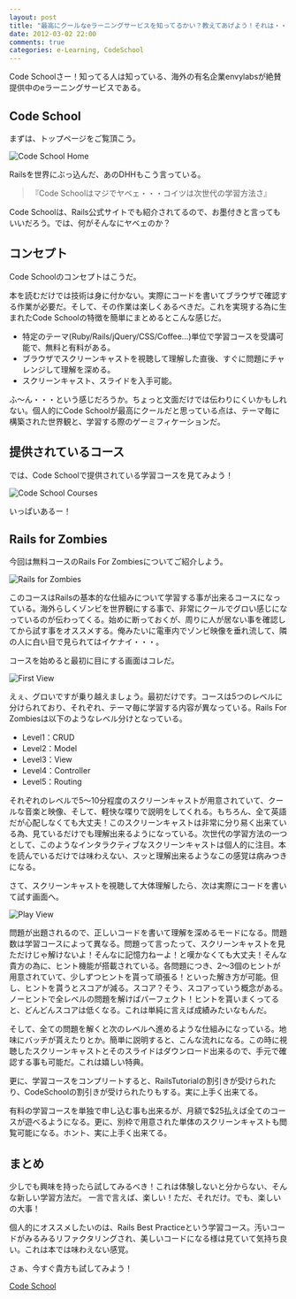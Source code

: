 ```yaml
---
layout: post
title: "最高にクールなeラーニングサービスを知ってるかい？教えてあげよう！それは・・・！"
date: 2012-03-02 22:00
comments: true
categories: e-Learning, CodeSchool
---
```


Code Schoolさー！知ってる人は知っている、海外の有名企業envylabsが絶賛提供中のeラーニングサービスである。

## Code School

まずは、トップページをご覧頂こう。

<!-- more -->

![Code School Home](http://f.cl.ly/items/1b231y1i3J1H0K0X1n1A/codeschool_home.jpg "Code School Home")

Railsを世界にぶっ込んだ、あのDHHもこう言っている。

> 『Code Schoolはマジでヤベェ・・・コイツは次世代の学習方法さ』

Code Schoolは、Rails公式サイトでも紹介されてるので、お墨付きと言ってもいいだろう。では、何がそんなにヤベェのか？

## コンセプト

Code Schoolのコンセプトはこうだ。

本を読むだけでは技術は身に付かない。実際にコードを書いてブラウザで確認する作業が必要だ。そして、その作業は楽しくあるべきだ。これを実現する為に生まれたCode Schoolの特徴を簡単にまとめるとこんな感じだ。

* 特定のテーマ(Ruby/Rails/jQuery/CSS/Coffee…)単位で学習コースを受講可能で、無料と有料がある。
* ブラウザでスクリーンキャストを視聴して理解した直後、すぐに問題にチャレンジして理解を深める。
* スクリーンキャスト、スライドを入手可能。

ふ～ん・・・という感じだろうか。ちょっと文面だけでは伝わりにくいかもしれない。個人的にCode Schoolが最高にクールだと思っている点は、テーマ毎に構築された世界観と、学習する際のゲーミフィケーションだ。

## 提供されているコース

では、Code Schoolで提供されている学習コースを見てみよう！

![Code School Courses](http://f.cl.ly/items/2R02251E0M3933310H2e/codeschool_courses.jpg "Code School Courses")

いっぱいあるー！

## Rails for Zombies

今回は無料コースのRails For Zombiesについてご紹介しよう。

![Rails for Zombies](http://f.cl.ly/items/362D1i0l2m2k171T2F00/codeschool_railsforzombies.jpg "Rails for Zombies")

このコースはRailsの基本的な仕組みについて学習する事が出来るコースになっている。海外らしくゾンビを世界観にする事で、非常にクールでグロい感じになっているのが伝わってくる。始めに断っておくが、周りに人が居ない事を確認してから試す事をオススメする。俺みたいに電車内でゾンビ映像を垂れ流して、隣の人に白い目で見られてはイケナイ・・・。

コースを始めると最初に目にする画面はコレだ。

![First View](http://f.cl.ly/items/3F1Z2l3s3t0406432Q2q/codeschool_railsforzombies_preview.jpg "First View")

えぇ、グロいですが乗り越えましょう。最初だけです。コースは5つのレベルに分けられており、それぞれ、テーマ毎に学習する内容が異なっている。Rails For Zombiesは以下のようなレベル分けとなっている。

* Level1：CRUD
* Level2：Model
* Level3：View
* Level4：Controller
* Level5：Routing

それぞれのレベルで5～10分程度のスクリーンキャストが用意されていて、クールな音楽と映像、そして、軽快な喋りで説明をしてくれる。もちろん、全て英語だが心配しなくても大丈夫！このスクリーンキャストは非常に分り易く出来ている為、見ているだけでも理解出来るようになっている。次世代の学習方法の一つとして、このようなインタラクティブなスクリーンキャストは個人的に注目。本を読んでいるだけでは味わえない、スッと理解出来るようなこの感覚は病みつきになる。

さて、スクリーンキャストを視聴して大体理解したら、次は実際にコードを書いて試す画面へ。

![Play View](http://f.cl.ly/items/413z0N1u3p1r12123E0R/codeschool_railsforzombies_play.jpg "Play View")

問題が出題されるので、正しいコードを書いて理解を深めるモードになる。問題数は学習コースによって異なる。問題って言ったって、スクリーンキャストを見ただけじゃ解けないよ！そんなに記憶力ねーよ！と嘆かなくても大丈夫！そんな貴方の為に、ヒント機能が搭載されている。各問題につき、2～3個のヒントが用意されていて、少しずつヒントを貰って頑張る！といった解き方が可能。但し、ヒントを貰うとスコアが減る。スコア？そう、スコアっていう概念がある。ノーヒントで全レベルの問題を解けばパーフェクト！ヒントを貰いまくってると、どんどんスコアは低くなる。これは単純に言えば成績みたいなもんだ。

そして、全ての問題を解くと次のレベルへ進めるような仕組みになっている。地味にバッチが貰えたりとか。簡単に説明すると、こんな流れになる。この時に視聴したスクリーンキャストとそのスライドはダウンロード出来るので、手元で確認する事も可能だ。これは嬉しい特典。

更に、学習コースをコンプリートすると、RailsTutorialの割引きが受けられたり、CodeSchoolの割引きが受けられたりもする。実に上手く出来てる。

有料の学習コースを単独で申し込む事も出来るが、月額で$25払えば全てのコースが遊べるようになる。更に、別枠で用意された単体のスクリーンキャストも閲覧可能になる。ホント、実に上手く出来てる。

## まとめ

少しでも興味を持ったら試してみるべき！これは体験しないと分からない、そんな新しい学習方法だ。 一言で言えば、楽しい！ただ、それだけ。でも、楽しいの大事！

個人的にオススメしたいのは、Rails Best Practiceという学習コース。汚いコードがみるみるリファクタリングされ、美しいコードになる様は見ていて気持ち良い。これは本では味わえない感覚。

さぁ、今すぐ貴方も試してみよう！

[Code School](http://www.codeschool.com/)